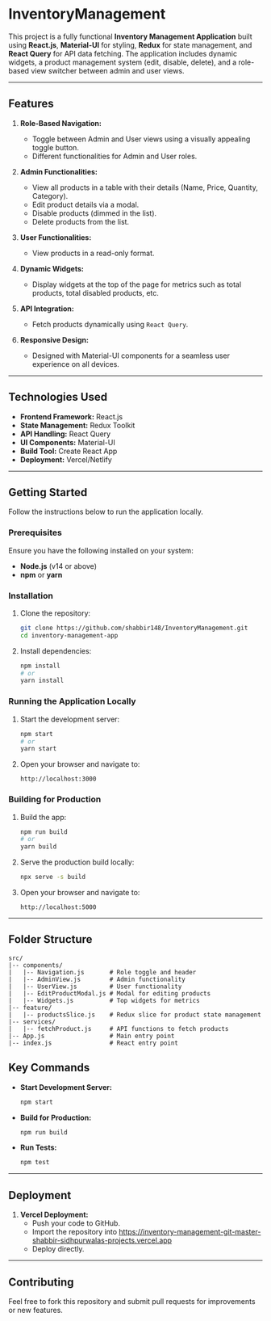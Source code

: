 # InventoryManagement

This project is a fully functional **Inventory Management Application** built using **React.js**, **Material-UI** for styling, **Redux** for state management, and **React Query** for API data fetching. The application includes dynamic widgets, a product management system (edit, disable, delete), and a role-based view switcher between admin and user views.

---

## **Features**

1. **Role-Based Navigation:**
   - Toggle between Admin and User views using a visually appealing toggle button.
   - Different functionalities for Admin and User roles.

2. **Admin Functionalities:**
   - View all products in a table with their details (Name, Price, Quantity, Category).
   - Edit product details via a modal.
   - Disable products (dimmed in the list).
   - Delete products from the list.

3. **User Functionalities:**
   - View products in a read-only format.

4. **Dynamic Widgets:**
   - Display widgets at the top of the page for metrics such as total products, total disabled products, etc.

5. **API Integration:**
   - Fetch products dynamically using `React Query`.

6. **Responsive Design:**
   - Designed with Material-UI components for a seamless user experience on all devices.

---

## **Technologies Used**

- **Frontend Framework:** React.js
- **State Management:** Redux Toolkit
- **API Handling:** React Query
- **UI Components:** Material-UI
- **Build Tool:** Create React App
- **Deployment:** Vercel/Netlify

---

## **Getting Started**

Follow the instructions below to run the application locally.

### **Prerequisites**

Ensure you have the following installed on your system:
- **Node.js** (v14 or above)
- **npm** or **yarn**

### **Installation**

1. Clone the repository:
   ```bash
   git clone https://github.com/shabbir148/InventoryManagement.git
   cd inventory-management-app
   ```

2. Install dependencies:
   ```bash
   npm install
   # or
   yarn install
   ```

### **Running the Application Locally**

1. Start the development server:
   ```bash
   npm start
   # or
   yarn start
   ```

2. Open your browser and navigate to:
   ```
   http://localhost:3000
   ```

### **Building for Production**

1. Build the app:
   ```bash
   npm run build
   # or
   yarn build
   ```

2. Serve the production build locally:
   ```bash
   npx serve -s build
   ```

3. Open your browser and navigate to:
   ```
   http://localhost:5000
   ```

---

## **Folder Structure**

```
src/
|-- components/
|   |-- Navigation.js       # Role toggle and header
|   |-- AdminView.js        # Admin functionality
|   |-- UserView.js         # User functionality
|   |-- EditProductModal.js # Modal for editing products
|   |-- Widgets.js          # Top widgets for metrics
|-- feature/
|   |-- productsSlice.js    # Redux slice for product state management
|-- services/
|   |-- fetchProduct.js     # API functions to fetch products
|-- App.js                  # Main entry point
|-- index.js                # React entry point
```



## **Key Commands**

- **Start Development Server:**
  ```bash
  npm start
  ```

- **Build for Production:**
  ```bash
  npm run build
  ```

- **Run Tests:**
  ```bash
  npm test
  ```

---

## **Deployment**

1. **Vercel Deployment:**
   - Push your code to GitHub.
   - Import the repository into https://inventory-management-git-master-shabbir-sidhpurwalas-projects.vercel.app
   - Deploy directly.


---

## **Contributing**

Feel free to fork this repository and submit pull requests for improvements or new features.


